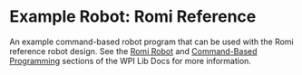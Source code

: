 #   Example Robot: Romi Reference

An example command-based robot program that can be used with the Romi reference robot design. See the [Romi Robot](https://docs.wpilib.org/en/stable/docs/romi-robot/index.html) and [Command-Based Programming](https://docs.wpilib.org/en/stable/docs/software/commandbased/index.html) sections of the WPI Lib Docs for more information.